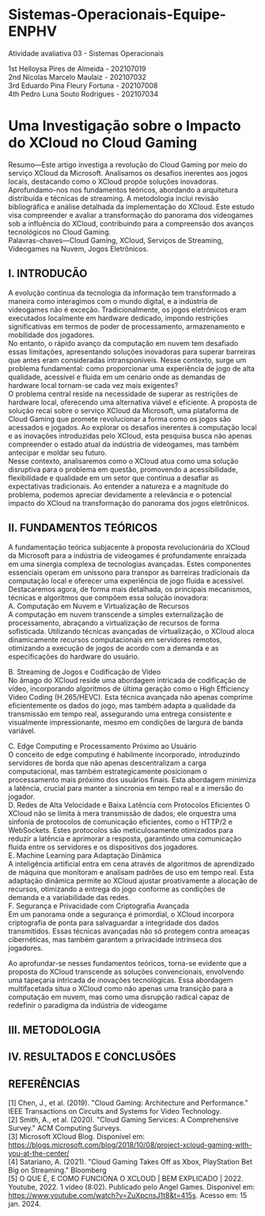 # Sistemas-Operacionais-Equipe-ENPHV
Atividade avaliativa 03 - Sistemas Operacionais

1st Helloysa Pires de Almeida - 202107019  
2nd Nícolas Marcelo Maulaiz - 202107032  
3rd Eduardo Pina Fleury Fortuna - 202107008  
4th Pedro Luna Souto Rodrigues - 202107034  


# Uma Investigação sobre o Impacto do XCloud no Cloud Gaming 

Resumo—Este artigo investiga a revolução do Cloud Gaming por meio do serviço XCloud da Microsoft. Analisamos os desafios inerentes aos jogos locais, destacando como o XCloud propõe soluções inovadoras. Aprofundamo-nos nos fundamentos teóricos, abordando a arquitetura distribuída e técnicas de streaming. A metodologia inclui revisão bibliográfica e análise detalhada da implementação do XCloud. Este estudo visa compreender e avaliar a transformação do panorama dos videogames sob a influência do XCloud, contribuindo para a compreensão dos avanços tecnológicos no Cloud Gaming.   
Palavras-chaves—Cloud Gaming, XCloud, Serviços de Streaming, Videogames na Nuvem, Jogos Eletrônicos.  

## I.	INTRODUCÃO
A evolução contínua da tecnologia da informação tem transformado a maneira como interagimos com o mundo digital, e a indústria de videogames não é exceção. Tradicionalmente, os jogos eletrônicos eram executados localmente em hardware dedicado, impondo restrições significativas em termos de poder de processamento, armazenamento e mobilidade dos jogadores.  
No entanto, o rápido avanço da computação em nuvem tem desafiado essas limitações, apresentando soluções inovadoras para superar barreiras que antes eram consideradas intransponíveis. Nesse contexto, surge um problema fundamental: como proporcionar uma experiência de jogo de alta qualidade, acessível e fluida em um cenário onde as demandas de hardware local tornam-se cada vez mais exigentes?  
O problema central reside na necessidade de superar as restrições de hardware local, oferecendo uma alternativa viável e eficiente. A proposta de solução recai sobre o serviço XCloud da Microsoft, uma plataforma de Cloud Gaming que promete revolucionar a forma como os jogos são acessados e jogados. Ao explorar os desafios inerentes à computação local e as inovações introduzidas pelo XCloud, esta pesquisa busca não apenas compreender o estado atual da indústria de videogames, mas também antecipar e moldar seu futuro.  
Nesse contexto, analisaremos como o XCloud atua como uma solução disruptiva para o problema em questão, promovendo a acessibilidade, flexibilidade e qualidade em um setor que continua a desafiar as expectativas tradicionais. Ao entender a natureza e a magnitude do problema, podemos apreciar devidamente a relevância e o potencial impacto do XCloud na transformação do panorama dos jogos eletrônicos.    

## II.	FUNDAMENTOS TEÓRICOS

A fundamentação teórica subjacente à proposta revolucionária do XCloud da Microsoft para a indústria de videogames é profundamente enraizada em uma sinergia complexa de tecnologias avançadas. Estes componentes essenciais operam em uníssono para transpor as barreiras tradicionais da computação local e oferecer uma experiência de jogo fluida e acessível. Destacaremos agora, de forma mais detalhada, os principais mecanismos, técnicas e algoritmos que compõem essa solução inovadora:  
A.	Computação em Nuvem e Virtualização de Recursos  
	A computação em nuvem transcende a simples externalização de processamento, abraçando a virtualização de recursos de forma sofisticada. Utilizando técnicas avançadas de virtualização, o XCloud aloca dinamicamente recursos computacionais em servidores remotos, otimizando a execução de jogos de acordo com a demanda e as especificações do hardware do usuário.  
 
B.	Streaming de Jogos e Codificação de Vídeo  
	No âmago do XCloud reside uma abordagem intricada de codificação de vídeo, incorporando algoritmos de última geração como o High Efficiency Video Coding (H.265/HEVC). Esta técnica avançada não apenas comprime eficientemente os dados do jogo, mas também adapta a qualidade da transmissão em tempo real, assegurando uma entrega consistente e visualmente impressionante, mesmo em condições de largura de banda variável.  

C.	Edge Computing e Processamento Próximo ao Usuário  
	O conceito de edge computing é habilmente incorporado, introduzindo servidores de borda que não apenas descentralizam a carga computacional, mas também estrategicamente posicionam o processamento mais próximo dos usuários finais. Esta abordagem minimiza a latência, crucial para manter a sincronia em tempo real e a imersão do jogador.  
D.	Redes de Alta Velocidade e Baixa Latência com Protocolos Eficientes
	O	XCloud não se limita à mera transmissão de dados; ele orquestra uma sinfonia de protocolos de comunicação eficientes, como o HTTP/2 e WebSockets. Estes protocolos são meticulosamente otimizados para reduzir a latência e aprimorar a resposta, garantindo uma comunicação fluída entre os servidores e os dispositivos dos jogadores.  
E.	Machine Learning para Adaptação Dinâmica  
	A inteligência artificial entra em cena através de algoritmos de aprendizado de máquina que monitoram e analisam padrões de uso em tempo real. Esta adaptação dinâmica permite ao XCloud ajustar proativamente a alocação de recursos, otimizando a entrega do jogo conforme as condições de demanda e a variabilidade das redes.  
F.	Segurança e Privacidade com Criptografia Avançada  
	Em um panorama onde a segurança é primordial, o XCloud incorpora criptografia de ponta para salvaguardar a integridade dos dados transmitidos. Essas técnicas avançadas não só protegem contra ameaças cibernéticas, mas também garantem a privacidade intrínseca dos jogadores.  

Ao aprofundar-se nesses fundamentos teóricos, torna-se evidente que a proposta do XCloud transcende as soluções convencionais, envolvendo uma tapeçaria intricada de inovações tecnológicas. Essa abordagem multifacetada situa o XCloud como não apenas uma transição para a computação em nuvem, mas como uma disrupção radical capaz de redefinir o paradigma da indústria de videogame
 
## III.	METODOLOGIA 

## IV.	RESULTADOS E CONCLUSÕES 

## REFERÊNCIAS
[1]	Chen, J., et al. (2019). "Cloud Gaming: Architecture and Performance." IEEE Transactions on Circuits and Systems for Video Technology.  
[2]	Smith, A., et al. (2020). "Cloud Gaming Services: A Comprehensive Survey." ACM Computing Surveys.  
[3]	Microsoft XCloud Blog. Disponível em: https://blogs.microsoft.com/blog/2018/10/08/project-xcloud-gaming-with-you-at-the-center/  
[4]	Satariano, A. (2021). "Cloud Gaming Takes Off as Xbox, PlayStation Bet Big on Streaming." Bloomberg  
[5]	O QUE É, E COMO FUNCIONA O XCLOUD | BEM EXPLICADO | 2022. Youtube, 2022. 1 vídeo (8:02). Publicado pelo Angel Games. Disponível em: https://www.youtube.com/watch?v=ZuXpcnsJ1t8&t=415s. Acesso em: 15 jan. 2024.  

